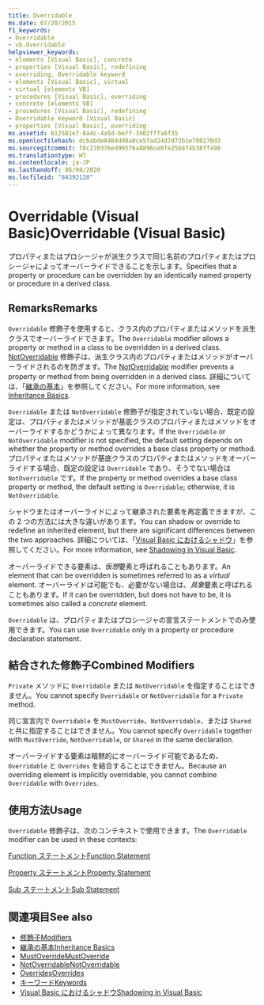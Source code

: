 ```yaml
---
title: Overridable
ms.date: 07/20/2015
f1_keywords:
- Overridable
- vb.Overridable
helpviewer_keywords:
- elements [Visual Basic], concrete
- properties [Visual Basic], redefining
- overriding, Overridable keyword
- elements [Visual Basic], virtual
- virtual [elements VB]
- procedures [Visual Basic], overriding
- concrete [elements VB]
- procedures [Visual Basic], redefining
- Overridable keyword [Visual Basic]
- properties [Visual Basic], overriding
ms.assetid: 612581e7-8a4c-4a5d-beff-3402fffa6f35
ms.openlocfilehash: dcbabde8464dd8a0ce5fad24d7d72b1e780270d3
ms.sourcegitcommit: f8c270376ed905f6a8896ce0fe25b4f4b38ff498
ms.translationtype: HT
ms.contentlocale: ja-JP
ms.lasthandoff: 06/04/2020
ms.locfileid: "84392120"
---
```

# <a name="overridable-visual-basic"></a><span data-ttu-id="f0c8f-102">Overridable (Visual Basic)</span><span class="sxs-lookup"><span data-stu-id="f0c8f-102">Overridable (Visual Basic)</span></span>
<span data-ttu-id="f0c8f-103">プロパティまたはプロシージャが派生クラスで同じ名前のプロパティまたはプロシージャによってオーバーライドできることを示します。</span><span class="sxs-lookup"><span data-stu-id="f0c8f-103">Specifies that a property or procedure can be overridden by an identically named property or procedure in a derived class.</span></span>  
  
## <a name="remarks"></a><span data-ttu-id="f0c8f-104">Remarks</span><span class="sxs-lookup"><span data-stu-id="f0c8f-104">Remarks</span></span>  
 <span data-ttu-id="f0c8f-105">`Overridable` 修飾子を使用すると、クラス内のプロパティまたはメソッドを派生クラスでオーバーライドできます。</span><span class="sxs-lookup"><span data-stu-id="f0c8f-105">The `Overridable` modifier allows a property or method in a class to be overridden in a derived class.</span></span> <span data-ttu-id="f0c8f-106">[NotOverridable](notoverridable.md) 修飾子は、派生クラス内のプロパティまたはメソッドがオーバーライドされるのを防ぎます。</span><span class="sxs-lookup"><span data-stu-id="f0c8f-106">The [NotOverridable](notoverridable.md) modifier prevents a property or method from being overridden in a derived class.</span></span>  <span data-ttu-id="f0c8f-107">詳細については、「[継承の基本](../../programming-guide/language-features/objects-and-classes/inheritance-basics.md)」を参照してください。</span><span class="sxs-lookup"><span data-stu-id="f0c8f-107">For more information, see [Inheritance Basics](../../programming-guide/language-features/objects-and-classes/inheritance-basics.md).</span></span>  
  
 <span data-ttu-id="f0c8f-108">`Overridable` または `NotOverridable` 修飾子が指定されていない場合、既定の設定は、プロパティまたはメソッドが基底クラスのプロパティまたはメソッドをオーバーライドするかどうかによって異なります。</span><span class="sxs-lookup"><span data-stu-id="f0c8f-108">If the `Overridable` or `NotOverridable` modifier is not specified, the default setting depends on whether the property or method overrides a base class property or method.</span></span> <span data-ttu-id="f0c8f-109">プロパティまたはメソッドが基底クラスのプロパティまたはメソッドをオーバーライドする場合、既定の設定は `Overridable` であり、そうでない場合は `NotOverridable` です。</span><span class="sxs-lookup"><span data-stu-id="f0c8f-109">If the property or method overrides a base class property or method, the default setting is `Overridable`; otherwise, it is `NotOverridable`.</span></span>  
  
 <span data-ttu-id="f0c8f-110">シャドウまたはオーバーライドによって継承された要素を再定義できますが、この 2 つの方法には大きな違いがあります。</span><span class="sxs-lookup"><span data-stu-id="f0c8f-110">You can shadow or override to redefine an inherited element, but there are significant differences between the two approaches.</span></span> <span data-ttu-id="f0c8f-111">詳細については、「[Visual Basic におけるシャドウ](../../programming-guide/language-features/declared-elements/shadowing.md)」を参照してください。</span><span class="sxs-lookup"><span data-stu-id="f0c8f-111">For more information, see [Shadowing in Visual Basic](../../programming-guide/language-features/declared-elements/shadowing.md).</span></span>  
  
 <span data-ttu-id="f0c8f-112">オーバーライドできる要素は、*仮想*要素と呼ばれることもあります。</span><span class="sxs-lookup"><span data-stu-id="f0c8f-112">An element that can be overridden is sometimes referred to as a *virtual* element.</span></span> <span data-ttu-id="f0c8f-113">オーバーライドは可能でも、必要がない場合は、*具象*要素と呼ばれることもあります。</span><span class="sxs-lookup"><span data-stu-id="f0c8f-113">If it can be overridden, but does not have to be, it is sometimes also called a *concrete* element.</span></span>  
  
 <span data-ttu-id="f0c8f-114">`Overridable` は、プロパティまたはプロシージャの宣言ステートメントでのみ使用できます。</span><span class="sxs-lookup"><span data-stu-id="f0c8f-114">You can use `Overridable` only in a property or procedure declaration statement.</span></span>  
  
## <a name="combined-modifiers"></a><span data-ttu-id="f0c8f-115">結合された修飾子</span><span class="sxs-lookup"><span data-stu-id="f0c8f-115">Combined Modifiers</span></span>  
 <span data-ttu-id="f0c8f-116">`Private` メソッドに `Overridable` または `NotOverridable` を指定することはできません。</span><span class="sxs-lookup"><span data-stu-id="f0c8f-116">You cannot specify `Overridable` or `NotOverridable` for a `Private` method.</span></span>  
  
 <span data-ttu-id="f0c8f-117">同じ宣言内で `Overridable` を `MustOverride`、`NotOverridable`、または `Shared` と共に指定することはできません。</span><span class="sxs-lookup"><span data-stu-id="f0c8f-117">You cannot specify `Overridable` together with `MustOverride`, `NotOverridable`, or `Shared` in the same declaration.</span></span>  
  
 <span data-ttu-id="f0c8f-118">オーバーライドする要素は暗黙的にオーバーライド可能であるため、`Overridable` と `Overrides` を結合することはできません。</span><span class="sxs-lookup"><span data-stu-id="f0c8f-118">Because an overriding element is implicitly overridable, you cannot combine `Overridable` with `Overrides`.</span></span>  
  
## <a name="usage"></a><span data-ttu-id="f0c8f-119">使用方法</span><span class="sxs-lookup"><span data-stu-id="f0c8f-119">Usage</span></span>  
 <span data-ttu-id="f0c8f-120">`Overridable` 修飾子は、次のコンテキストで使用できます。</span><span class="sxs-lookup"><span data-stu-id="f0c8f-120">The `Overridable` modifier can be used in these contexts:</span></span>  
  
 [<span data-ttu-id="f0c8f-121">Function ステートメント</span><span class="sxs-lookup"><span data-stu-id="f0c8f-121">Function Statement</span></span>](../statements/function-statement.md)  
  
 [<span data-ttu-id="f0c8f-122">Property ステートメント</span><span class="sxs-lookup"><span data-stu-id="f0c8f-122">Property Statement</span></span>](../statements/property-statement.md)  
  
 [<span data-ttu-id="f0c8f-123">Sub ステートメント</span><span class="sxs-lookup"><span data-stu-id="f0c8f-123">Sub Statement</span></span>](../statements/sub-statement.md)  
  
## <a name="see-also"></a><span data-ttu-id="f0c8f-124">関連項目</span><span class="sxs-lookup"><span data-stu-id="f0c8f-124">See also</span></span>

- [<span data-ttu-id="f0c8f-125">修飾子</span><span class="sxs-lookup"><span data-stu-id="f0c8f-125">Modifiers</span></span>](index.md)
- [<span data-ttu-id="f0c8f-126">継承の基本</span><span class="sxs-lookup"><span data-stu-id="f0c8f-126">Inheritance Basics</span></span>](../../programming-guide/language-features/objects-and-classes/inheritance-basics.md)
- [<span data-ttu-id="f0c8f-127">MustOverride</span><span class="sxs-lookup"><span data-stu-id="f0c8f-127">MustOverride</span></span>](mustoverride.md)
- [<span data-ttu-id="f0c8f-128">NotOverridable</span><span class="sxs-lookup"><span data-stu-id="f0c8f-128">NotOverridable</span></span>](notoverridable.md)
- [<span data-ttu-id="f0c8f-129">Overrides</span><span class="sxs-lookup"><span data-stu-id="f0c8f-129">Overrides</span></span>](overrides.md)
- [<span data-ttu-id="f0c8f-130">キーワード</span><span class="sxs-lookup"><span data-stu-id="f0c8f-130">Keywords</span></span>](../keywords/index.md)
- [<span data-ttu-id="f0c8f-131">Visual Basic におけるシャドウ</span><span class="sxs-lookup"><span data-stu-id="f0c8f-131">Shadowing in Visual Basic</span></span>](../../programming-guide/language-features/declared-elements/shadowing.md)
